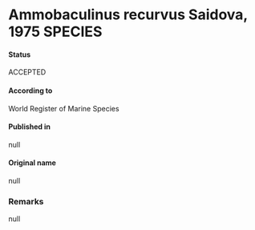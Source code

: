 Ammobaculinus recurvus Saidova, 1975 SPECIES
=======

#### Status
ACCEPTED

#### According to
World Register of Marine Species

#### Published in
null

#### Original name
null

### Remarks
null